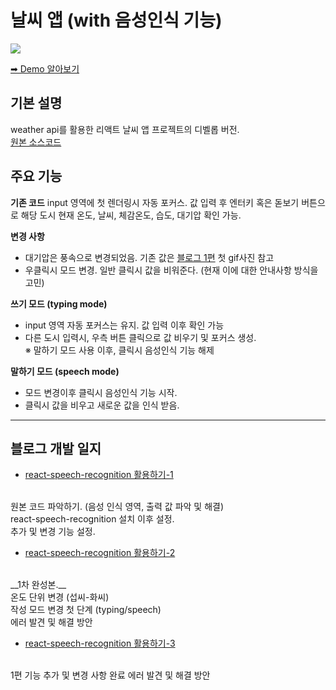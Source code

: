 # 날씨 앱 (with 음성인식 기능)

<img src='https://velog.velcdn.com/images/oneuleun/post/b97febdd-d089-460f-af37-7901b9c18858/image.gif'>

[➡ Demo 알아보기](https://weather-app-with-speech-recognition.netlify.app/)

## 기본 설명
weather api를 활용한 리액트 날씨 앱 프로젝트의 디벨롭 버전. </br>
[원본 소스코드](https://github.com/imtiyazCode/weatherApp)

## 주요 기능
__기존 코드__
input 영역에 첫 렌더링시 자동 포커스. 값 입력 후 엔터키 혹은 돋보기 버튼으로 해당 도시 현재 온도, 날씨, 체감온도, 습도, 대기압 확인 가능. </br>

__변경 사항__
- 대기압은 풍속으로 변경되었음. 기존 값은 [블로그 1편](https://velog.io/@oneuleun/react-speech-recognition-활용하기-1) 첫 gif사진 참고
- 우클릭시 모드 변경. 일반 클릭시 값을 비워준다. (현재 이에 대한 안내사항 방식을 고민)

__쓰기 모드 (typing mode)__ </br>
- input 영역 자동 포커스는 유지. 값 입력 이후 확인 가능
- 다른 도시 입력시, 우측 버튼 클릭으로 값 비우기 및 포커스 생성. </br>
※ 말하기 모드 사용 이후, 클릭시 음성인식 기능 해제 </br>

__말하기 모드 (speech mode)__ </br>
- 모드 변경이후 클릭시 음성인식 기능 시작. </br>
- 클릭시 값을 비우고 새로운 값을 인식 받음. </br>

---

## 블로그 개발 일지
- [react-speech-recognition 활용하기-1](https://velog.io/@oneuleun/react-speech-recognition-활용하기-1)
</br>
원본 코드 파악하기. (음성 인식 영역, 출력 값 파악 및 해결) </br>
react-speech-recognition 설치 이후 설정. </br>
추가 및 변경 기능 설정. </br>

- [react-speech-recognition 활용하기-2](https://velog.io/@oneuleun/react-speech-recognition-활용하기-2)
</br>
__1차 완성본.__ </br>
온도 단위 변경 (섭씨-화씨) </br>
작성 모드 변경 첫 단계 (typing/speech) </br>
에러 발견 및 해결 방안 </br>


- [react-speech-recognition 활용하기-3](https://velog.io/@oneuleun/react-speech-recognition-활용하기-3)
</br>
1편 기능 추가 및 변경 사항 완료
에러 발견 및 해결 방안

